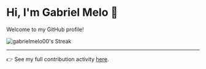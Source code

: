 # Hi, I'm Gabriel Melo 👋

Welcome to my GitHub profile!


![gabrielmelo00's Streak](https://github-readme-streak-stats.herokuapp.com/?user=gabrielmelo00&theme=dracula&hide_border=false)



---
👉 See my full contribution activity [here](https://github.com/gabrielmelo00).
